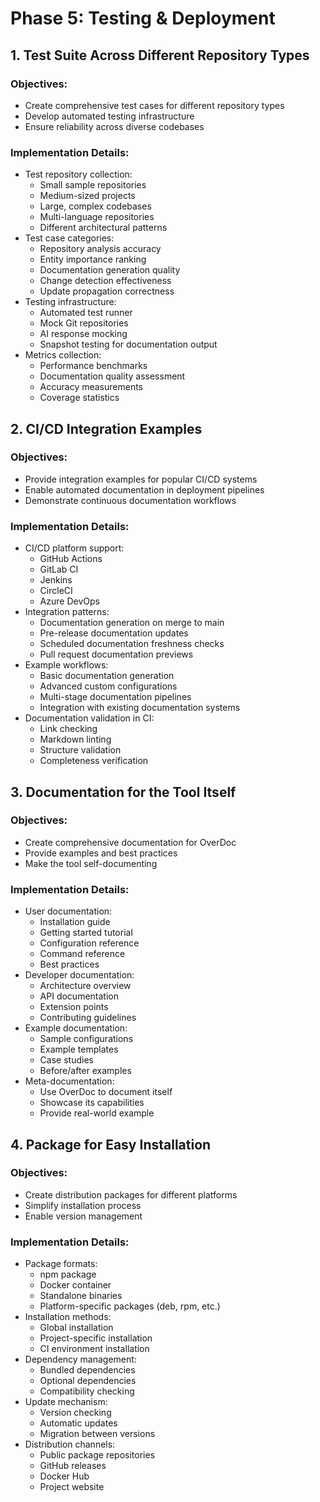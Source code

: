# Phase 5: Testing & Deployment

## 1. Test Suite Across Different Repository Types

### Objectives:
- Create comprehensive test cases for different repository types
- Develop automated testing infrastructure
- Ensure reliability across diverse codebases

### Implementation Details:
- Test repository collection:
  - Small sample repositories
  - Medium-sized projects
  - Large, complex codebases
  - Multi-language repositories
  - Different architectural patterns
- Test case categories:
  - Repository analysis accuracy
  - Entity importance ranking
  - Documentation generation quality
  - Change detection effectiveness
  - Update propagation correctness
- Testing infrastructure:
  - Automated test runner
  - Mock Git repositories
  - AI response mocking
  - Snapshot testing for documentation output
- Metrics collection:
  - Performance benchmarks
  - Documentation quality assessment
  - Accuracy measurements
  - Coverage statistics

## 2. CI/CD Integration Examples

### Objectives:
- Provide integration examples for popular CI/CD systems
- Enable automated documentation in deployment pipelines
- Demonstrate continuous documentation workflows

### Implementation Details:
- CI/CD platform support:
  - GitHub Actions
  - GitLab CI
  - Jenkins
  - CircleCI
  - Azure DevOps
- Integration patterns:
  - Documentation generation on merge to main
  - Pre-release documentation updates
  - Scheduled documentation freshness checks
  - Pull request documentation previews
- Example workflows:
  - Basic documentation generation
  - Advanced custom configurations
  - Multi-stage documentation pipelines
  - Integration with existing documentation systems
- Documentation validation in CI:
  - Link checking
  - Markdown linting
  - Structure validation
  - Completeness verification

## 3. Documentation for the Tool Itself

### Objectives:
- Create comprehensive documentation for OverDoc
- Provide examples and best practices
- Make the tool self-documenting

### Implementation Details:
- User documentation:
  - Installation guide
  - Getting started tutorial
  - Configuration reference
  - Command reference
  - Best practices
- Developer documentation:
  - Architecture overview
  - API documentation
  - Extension points
  - Contributing guidelines
- Example documentation:
  - Sample configurations
  - Example templates
  - Case studies
  - Before/after examples
- Meta-documentation:
  - Use OverDoc to document itself
  - Showcase its capabilities
  - Provide real-world example

## 4. Package for Easy Installation

### Objectives:
- Create distribution packages for different platforms
- Simplify installation process
- Enable version management

### Implementation Details:
- Package formats:
  - npm package
  - Docker container
  - Standalone binaries
  - Platform-specific packages (deb, rpm, etc.)
- Installation methods:
  - Global installation
  - Project-specific installation
  - CI environment installation
- Dependency management:
  - Bundled dependencies
  - Optional dependencies
  - Compatibility checking
- Update mechanism:
  - Version checking
  - Automatic updates
  - Migration between versions
- Distribution channels:
  - Public package repositories
  - GitHub releases
  - Docker Hub
  - Project website 